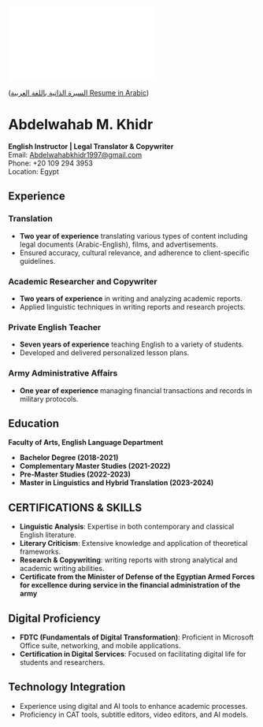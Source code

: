 
![Circular Image](README.md)

([السيرة الذاتية باللغة العربية Resume in Arabic](https://drive.google.com/file/d/1LhXnjRWBgzWZc6fZttgmg0zvghzwBKoO/view?usp=drive_link))


# Abdelwahab M. Khidr  
**English Instructor | Legal Translator & Copywriter**  
Email: Abdelwahabkhidr1997@gmail.com  
Phone: +20 109 294 3953  
Location: Egypt

## Experience

### Translation  
- **Two year of experience** translating various types of content including legal documents (Arabic-English), films, and advertisements.
- Ensured accuracy, cultural relevance, and adherence to client-specific guidelines.

### Academic Researcher and Copywriter  
- **Two years of experience** in writing and analyzing academic reports.
- Applied linguistic techniques in writing reports and research projects.

### Private English Teacher  
- **Seven years of experience** teaching English to a variety of students.
- Developed and delivered personalized lesson plans.

### Army Administrative Affairs  
- **One year of experience** managing financial transactions and records in military protocols.

## Education 
**Faculty of Arts, English Language Department** 
- **Bachelor Degree (2018-2021)** 
- **Complementary Master Studies (2021-2022)**  
- **Pre-Master Studies (2022-2023)**  
- **Master in Linguistics and Hybrid Translation (2023-2024)**

## CERTIFICATIONS & SKILLS
- **Linguistic Analysis**: Expertise in both contemporary and classical English literature.
- **Literary Criticism**: Extensive knowledge and application of theoretical frameworks.
- **Research & Copywriting**: writing reports with strong analytical and academic writing abilities.
- **Certificate from the Minister of Defense of the Egyptian Armed Forces for excellence during service in the financial administration of the army**

## Digital Proficiency
- **FDTC (Fundamentals of Digital Transformation)**: Proficient in Microsoft Office suite, networking, and mobile applications.
- **Certification in Digital Services**: Focused on facilitating digital life for students and researchers.
  
## Technology Integration
- Experience using digital and AI tools to enhance academic processes.
- Proficiency in CAT tools, subtitle editors, video editors, and AI models.
